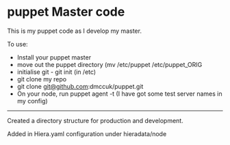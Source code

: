 # puppet Master code

This is my puppet code as I develop my master.

To use:

   * Install your puppet master
   * move out the puppet directory (mv /etc/puppet /etc/puppet_ORIG
   * initialise git - git init (in /etc)
   * git clone my repo
   * git clone git@github.com:dmccuk/puppet.git
   * On your node, run puppet agent -t (I have got some test server names in my config)

---
Created a directory structure for production and development.

Added in Hiera.yaml configuration under hieradata/node
